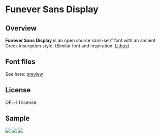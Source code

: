 # Funever Sans Display
## Overview
**Funever Sans Display** is an open source sans-serif font with an ancient Greek inscription style. (Similar font and inspiration: [Lithos](https://fonts.adobe.com/fonts/lithos))

## Font files
See here: [preview](https://github.com/AlloyDome/Funever-Sans/tree/main/preview)

## License
OFL-1.1 license.

## Sample
<img src="./doc/FESanssample.2.png">
<img src="./doc/FESanssample.4.png">
<img src="./doc/FESanssample.6.png">